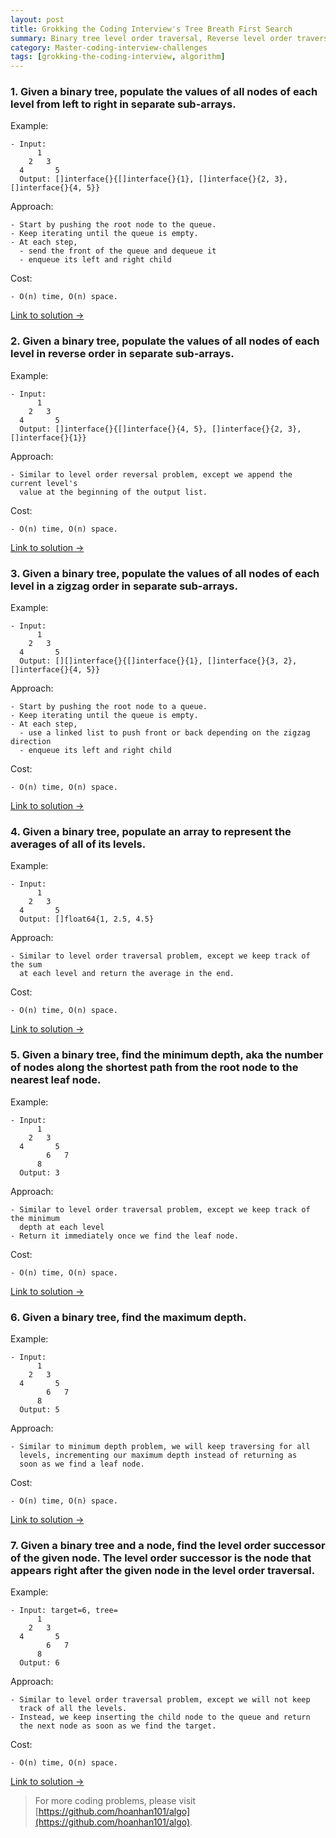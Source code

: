 ```yaml
---
layout: post
title: Grokking the Coding Interview's Tree Breath First Search
summary: Binary tree level order traversal, Reverse level order traversal, Zigzag traversal, Level averages, Minimum depth, Maximum depth, Level order successor
category: Master-coding-interview-challenges
tags: [grokking-the-coding-interview, algorithm]
---
```


### 1. Given a binary tree, populate the values of all nodes of each level from left to right in separate sub-arrays.

Example:
```
- Input:
      1
	2   3
  4       5
  Output: []interface{}{[]interface{}{1}, []interface{}{2, 3}, []interface{}{4, 5}}
```

Approach:
```
- Start by pushing the root node to the queue.
- Keep iterating until the queue is empty.
- At each step,
  - send the front of the queue and dequeue it
  - enqueue its left and right child
```

Cost:
```
- O(n) time, O(n) space.
```

[Link to solution →](https://github.com/hoanhan101/algo/blob/master/gtci/level_order_traversal_test.go)

### 2. Given a binary tree, populate the values of all nodes of each level in reverse order in separate sub-arrays.

Example:
```
- Input:
      1
	2   3
  4       5
  Output: []interface{}{[]interface{}{4, 5}, []interface{}{2, 3}, []interface{}{1}}
```

Approach:
```
- Similar to level order reversal problem, except we append the current level's
  value at the beginning of the output list.
```

Cost:
```
- O(n) time, O(n) space.
```

[Link to solution →](https://github.com/hoanhan101/algo/blob/master/gtci/reverse_level_order_traversal_test.go)

### 3. Given a binary tree, populate the values of all nodes of each level in a zigzag order in separate sub-arrays.

Example:
```
- Input:
      1
	2   3
  4       5
  Output: [][]interface{}{[]interface{}{1}, []interface{}{3, 2}, []interface{}{4, 5}}
```

Approach:
```
- Start by pushing the root node to a queue.
- Keep iterating until the queue is empty.
- At each step,
  - use a linked list to push front or back depending on the zigzag direction
  - enqueue its left and right child
```

Cost:
```
- O(n) time, O(n) space.
```

[Link to solution →](https://github.com/hoanhan101/algo/blob/master/gtci/zigzag_traversal_test.go)

### 4. Given a binary tree, populate an array to represent the averages of all of its levels.

Example:
```
- Input:
      1
	2   3
  4       5
  Output: []float64{1, 2.5, 4.5}
```

Approach:
```
- Similar to level order traversal problem, except we keep track of the sum
  at each level and return the average in the end.
```

Cost:
```
- O(n) time, O(n) space.
```

[Link to solution →](https://github.com/hoanhan101/algo/blob/master/gtci/level_avg_test.go)

### 5. Given a binary tree, find the minimum depth, aka the number of nodes along the shortest path from the root node to the nearest leaf node.

Example:
```
- Input:
      1
	2   3
  4       5
        6   7
      8
  Output: 3
```

Approach:
```
- Similar to level order traversal problem, except we keep track of the minimum
  depth at each level
- Return it immediately once we find the leaf node.
```

Cost:
```
- O(n) time, O(n) space.
```

[Link to solution →](https://github.com/hoanhan101/algo/blob/master/gtci/min_depth_test.go)

### 6. Given a binary tree, find the maximum depth.

Example:
```
- Input:
      1
	2   3
  4       5
        6   7
      8
  Output: 5
```

Approach:
```
- Similar to minimum depth problem, we will keep traversing for all
  levels, incrementing our maximum depth instead of returning as
  soon as we find a leaf node.
```

Cost:
```
- O(n) time, O(n) space.
```

[Link to solution →](https://github.com/hoanhan101/algo/blob/master/gtci/max_depth_test.go)

### 7. Given a binary tree and a node, find the level order successor of the given node. The level order successor is the node that appears right after the given node in the level order traversal.

Example:
```
- Input: target=6, tree=
      1
	2   3
  4       5
        6   7
      8
  Output: 6
```

Approach:
```
- Similar to level order traversal problem, except we will not keep
  track of all the levels.
- Instead, we keep inserting the child node to the queue and return
  the next node as soon as we find the target.
```

Cost:
```
- O(n) time, O(n) space.
```

[Link to solution →](https://github.com/hoanhan101/algo/blob/master/gtci/level_order_successor_test.go)

> For more coding problems, please visit
  [https://github.com/hoanhan101/algo](https://github.com/hoanhan101/algo).
